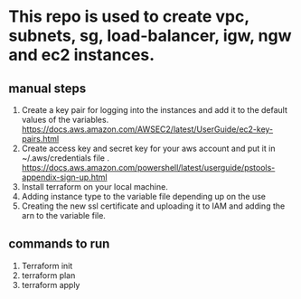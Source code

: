 # This repo is used to create vpc, subnets, sg, load-balancer, igw, ngw and ec2 instances.

## manual steps

1) Create a key pair for logging into the instances and add it to the default values of the variables. https://docs.aws.amazon.com/AWSEC2/latest/UserGuide/ec2-key-pairs.html 
2) Create access key and secret key for your aws account and put it in ~/.aws/credentials file . https://docs.aws.amazon.com/powershell/latest/userguide/pstools-appendix-sign-up.html
3) Install terraform on your local machine.
4) Adding instance type to the variable file depending up on the use
5) Creating the new ssl certificate and uploading it to IAM and adding the arn to the variable file.

## commands to run

1) Terraform init 
2) terraform plan
3) terraform apply
